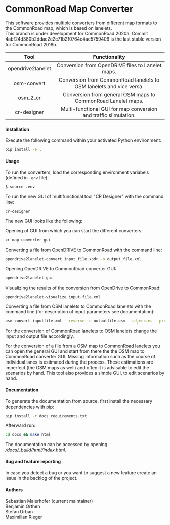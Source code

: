 # CommonRoad Map Converter

This software provides multiple converters from different map formats to the CommonRoad map, which is based on lanelets.  
This branch is under development for CommonRoad 2020a. 
Commit 4abf24d380b2ddac2c2c71b210764c4ae5759406 is the last stable version for CommonRoad 2018b.

| Tool | Functionality |
|:----:|:------------:|
| opendrive2lanelet | Conversion from OpenDRIVE files to Lanelet maps. |
| osm-convert | Conversion from CommonRoad lanelets to OSM lanelets and vice versa. |
| osm_2_cr | Conversion from general OSM maps to CommonRoad Lanelet maps. |
| cr-designer | Multi-functional GUI for map conversion and traffic siimulation. |

#### Installation
Execute the following command within your activated Python environment:
```bash
pip install -e .
```

#### Usage

To run the converters, load the corresponding environment variabels (defined in `.env` file):
```bash
$ source .env
```

To run the new GUI of multifunctional tool "CR Designer" with the command line:
```bash
cr-designer
```
The new GUI looks like the following:
[](https://gitlab.lrz.de/cps/commonroad-map-tool/-/blob/GUI_CR_Scenario_Designer/pics/CR_Designer_Screenshot.png)

Opening of GUI from which you can start the different converters: 
```bash
cr-map-converter-gui
```

Converting a file from OpenDRIVE to CommonRoad with the command line:  
```bash
opendrive2lanelet-convert input_file.xodr -o output_file.xml
```

Opening OpenDRIVE to CommonRoad converter GUI: 
```bash
opendrive2lanelet-gui
```

Visualizing the results of the conversion from OpenDrive to CommonRoad:
```bash
opendrive2lanelet-visualize input-file.xml
```

Converting a file from OSM lanelets to CommonRoad lanelets with the command line (for description of input parameters see documentation):  
```bash
osm-convert inputfile.xml --reverse -o outputfile.osm --adjencies --proj "+proj=etmerc +lat_0=38 +lon_0=125 +ellps=bessel"
```
For the conversion of CommonRoad lanelets to OSM lanelets change the input and output file accordingly.

For the conversion of a file from a OSM map to CommonRoad lanelets you can
open the general GUI and start from there the the OSM map to CommonRoad converter GUI. 
Missing information such as the course of individual lanes is estimated during the process.
These estimations are imperfect (the OSM maps as well) and often it is advisable to edit the scenarios by hand.
This tool also provides a simple GUI, to edit scenarios by hand.


#### Documentation

To generate the documentation from source, first install the necessary dependencies with pip:
```bash
pip install -r docs_requirements.txt
```

Afterward run:
```bash
cd docs && make html
```
The documentation can be accessed by opening */docs/_build/html/index.html*.

#### Bug and feature reporting
In case you detect a bug or you want to suggest a new feature create an issue in the backlog of the project.

#### Authors

Sebastian Maierhofer (current maintainer)  
Benjamin Orthen  
Stefan Urban  
Maximilian Rieger
